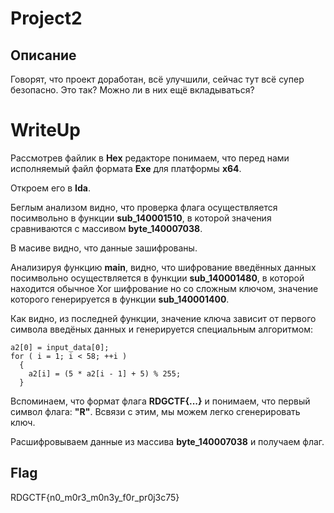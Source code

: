 # Project2

## Описание
Говорят, что проект доработан, всё улучшили, сейчас тут всё супер безопасно. Это так? Можно ли в них ещё вкладываться?

# WriteUp

Рассмотрев файлик в **Hex** редакторе понимаем, что перед нами исполняемый файл формата **Exe** для платформы **x64**.

Откроем его в **Ida**.

Беглым анализом видно, что проверка флага осуществляется посимвольно в функции **sub_140001510**, в которой значения сравниваются с массивом **byte_140007038**. 

В масиве видно, что данные зашифрованы.

Анализируя функцию **main**, видно, что шифрование введённых данных посимвольно осуществляется в функции **sub_140001480**, в которой находится обычное Xor шифрование но со сложным ключом, значение которого генерируется в функции **sub_140001400**.

Как видно, из последней функции, значение ключа зависит от первого символа введёных данных и генерируется специальным алгоритмом:

```с++
a2[0] = input_data[0];
for ( i = 1; i < 58; ++i )
  {
    a2[i] = (5 * a2[i - 1] + 5) % 255;
  }
```

Вспоминаем, что формат флага **RDGCTF{...}** и понимаем, что первый символ флага: **"R"**.
Всвязи с этим, мы можем легко сгенерировать ключ.

Расшифровываем данные из массива **byte_140007038** и получаем флаг.

## Flag

RDGCTF{n0_m0r3_m0n3y_f0r_pr0j3c75}
